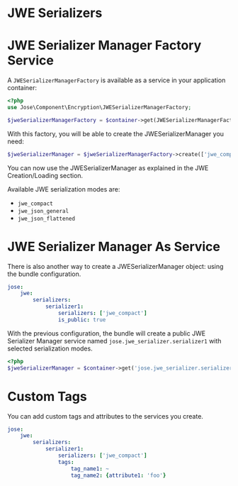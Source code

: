 JWE Serializers
===============

# JWE Serializer Manager Factory Service

A `JWESerializerManagerFactory` is available as a service in your application container:

```php
<?php
use Jose\Component\Encryption\JWESerializerManagerFactory;

$jweSerializerManagerFactory = $container->get(JWESerializerManagerFactory::class);
```

With this factory, you will be able to create the JWESerializerManager you need:

```php
$jweSerializerManager = $jweSerializerManagerFactory->create(['jwe_compact']);
```

You can now use the JWESerializerManager as explained in the JWE Creation/Loading section.

Available JWE serialization modes are:

* `jwe_compact`
* `jwe_json_general`
* `jwe_json_flattened`

# JWE Serializer Manager As Service

There is also another way to create a JWESerializerManager object: using the bundle configuration.

```yaml
jose:
    jwe:
        serializers:
            serializer1:
                serializers: ['jwe_compact']
                is_public: true
```

With the previous configuration, the bundle will create a public JWE Serializer Manager service named `jose.jwe_serializer.serializer1`
with selected serialization modes.

```php
<?php
$jweSerializerManager = $container->get('jose.jwe_serializer.serializer1');
```

# Custom Tags

You can add custom tags and attributes to the services you create.

```yaml
jose:
    jwe:
        serializers:
            serializer1:
                serializers: ['jwe_compact']
                tags:
                    tag_name1: ~
                    tag_name2: {attribute1: 'foo'}
```
